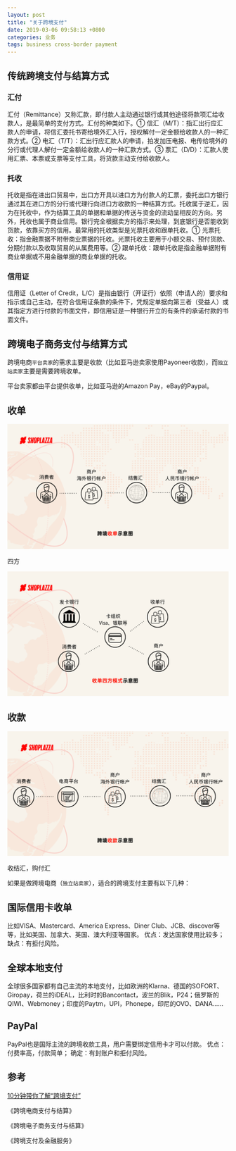 ```yaml
---
layout: post
title: "关于跨境支付"
date: 2019-03-06 09:58:13 +0800
categories: 业务
tags: business cross-border payment 
---
```


## 传统跨境支付与结算方式

### 汇付

汇付（Remittance）又称汇款，即付款人主动通过银行或其他途径将款项汇给收款人，是最简单的支付方式。汇付的种类如下。① 信汇（M/T）：指汇出行应汇款人的申请，将信汇委托书寄给境外汇入行，授权解付一定金额给收款人的一种汇款方式。② 电汇（T/T）：汇出行应汇款人的申请，拍发加压电报、电传给境外的分行或代理人解付一定金额给收款人的一种汇款方式。③ 票汇（D/D）：汇款人使用汇票、本票或支票等支付工具，将货款主动支付给收款人。

### 托收

托收是指在进出口贸易中，出口方开具以进口方为付款人的汇票，委托出口方银行通过其在进口方的分行或代理行向进口方收款的一种结算方式。托收属于逆汇，因为在托收中，作为结算工具的单据和单据的传送与资金的流动呈相反的方向。另外，托收也属于商业信用。银行完全根据卖方的指示来处理，到底银行是否能收到货款，依靠买方的信用。最常用的托收类型是光票托收和跟单托收。① 光票托收：指金融票据不附带商业票据的托收。光票托收主要用于小额交易、预付货款、分期付款以及收取贸易的从属费用等。② 跟单托收：跟单托收是指金融单据附有商业单据或不用金融单据的商业单据的托收。

### 信用证

信用证（Letter of Credit，L/C）是指由银行（开证行）依照（申请人的）要求和指示或自己主动，在符合信用证条款的条件下，凭规定单据向第三者（受益人）或其指定方进行付款的书面文件，即信用证是一种银行开立的有条件的承诺付款的书面文件。

## 跨境电子商务支付与结算方式



跨境电商`平台卖家`的需求主要是收款（比如亚马逊卖家使用Payoneer收款)，而`独立站卖家`主要是需要跨境收单。

平台卖家都由平台提供收单，比如亚马逊的Amazon Pay，eBay的Paypal。

## 收单

![跨境收单](/images/v2-1f437d8f10be41d7bc588ec719d90543_r.jpg)

四方

![四方模式](/images/v2-effdbb208628a55f65f466ae71f3bb9a_r.jpg)

## 收款

![跨境收款](/images/v2-189d8d188d4cdff874b75af0376b5c89_r.jpg)

收结汇，购付汇

如果是做跨境电商（`独立站卖家`），适合的跨境支付主要有以下几种：

## 国际信用卡收单

比如VISA、Mastercard、America  Express、Diner Club、JCB、discover等等，比如美国、加拿大、英国、澳大利亚等国家。
优点：发达国家使用比较多；
缺点：有拒付风险。

## 全球本地支付

全球很多国家都有自己主流的本地支付，比如欧洲的Klarna、德国的SOFORT、Giropay，荷兰的iDEAL，比利时的Bancontact，波兰的Blik，P24；俄罗斯的QIWI、Webmoney；印度的Paytm，UPI，Phonepe，印尼的OVO、DANA……

## PayPal

PayPal也是国际主流的跨境收款工具，用户需要绑定信用卡才可以付款。
优点：付费率高，付款简单；
确定：有封账户和拒付风险。

## 参考

[10分钟带你了解“跨境支付”](http://www.321sxy.cn/information/1-0-fen-zhong-dai-ni-liao-jie-kua-jing-zhi-fu./)

《跨境电商支付与结算》

《跨境电子商务支付与结算》

《跨境支付及金融服务》